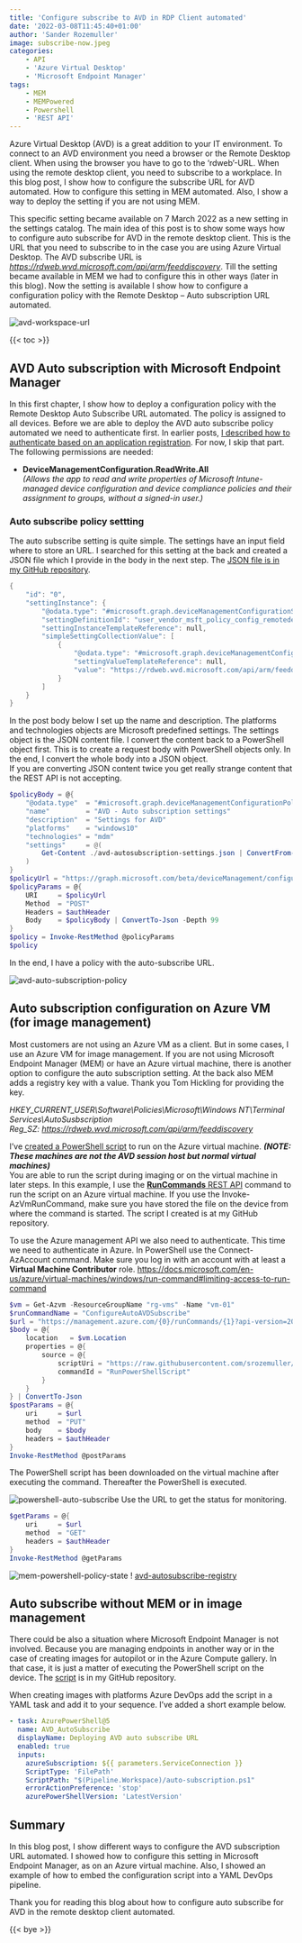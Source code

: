 ```yaml
---
title: 'Configure subscribe to AVD in RDP Client automated'
date: '2022-03-08T11:45:40+01:00'
author: 'Sander Rozemuller'
image: subscribe-now.jpeg
categories:
    - API
    - 'Azure Virtual Desktop'
    - 'Microsoft Endpoint Manager'
tags:
    - MEM
    - MEMPowered
    - Powershell
    - 'REST API'
---
```


Azure Virtual Desktop (AVD) is a great addition to your IT environment. To connect to an AVD environment you need a browser or the Remote Desktop client. When using the browser you have to go to the ‘rdweb’-URL. When using the remote desktop client, you need to subscribe to a workplace. In this blog post, I show how to configure the subscribe URL for AVD automated. How to configure this setting in MEM automated. Also, I show a way to deploy the setting if you are not using MEM.

This specific setting became available on 7 March 2022 as a new setting in the settings catalog. The main idea of this post is to show some ways how to configure auto subscribe for AVD in the remote desktop client. This is the URL that you need to subscribe to in the case you are using Azure Virtual Desktop. The AVD subscribe URL is *https://rdweb.wvd.microsoft.com/api/arm/feeddiscovery*. Till the setting became available in MEM we had to configure this in other ways (later in this blog). Now the setting is available I show how to configure a configuration policy with the Remote Desktop – Auto subscription URL automated.

![avd-workspace-url](avd-workspace-url.png)

{{< toc >}}

## AVD Auto subscription with Microsoft Endpoint Manager

In this first chapter, I show how to deploy a configuration policy with the Remote Desktop Auto Subscribe URL automated. The policy is assigned to all devices. Before we are able to deploy the AVD auto subscribe policy automated we need to authenticate first. In earlier posts, [I described how to authenticate based on an application registration](https://rozemuller.com/deploy-power-settings-automated-in-microsoft-endpoint-manager/#auth). For now, I skip that part. The following permissions are needed:

- **DeviceManagementConfiguration.ReadWrite.All**  
    *(Allows the app to read and write properties of Microsoft Intune-managed device configuration and device compliance policies and their assignment to groups, without a signed-in user.)*

### Auto subscribe policy settting

The auto subscribe setting is quite simple. The settings have an input field where to store an URL. I searched for this setting at the back and created a JSON file which I provide in the body in the next step. The [JSON file is in my GitHub repository](https://github.com/srozemuller/MicrosoftEndpointManager/blob/main/ConfigurationPolicies/power-management-settings.json).

```powershell
{
    "id": "0",
    "settingInstance": {
        "@odata.type": "#microsoft.graph.deviceManagementConfigurationSimpleSettingCollectionInstance",
        "settingDefinitionId": "user_vendor_msft_policy_config_remotedesktop_autosubscription",
        "settingInstanceTemplateReference": null,
        "simpleSettingCollectionValue": [
            {
                "@odata.type": "#microsoft.graph.deviceManagementConfigurationStringSettingValue",
                "settingValueTemplateReference": null,
                "value": "https://rdweb.wvd.microsoft.com/api/arm/feeddiscovery"
            }
        ]
    }
}
```

In the post body below I set up the name and description. The platforms and technologies objects are Microsoft predefined settings. The settings object is the JSON content file. I convert the content back to a PowerShell object first. This is to create a request body with PowerShell objects only. In the end, I convert the whole body into a JSON object.  
If you are converting JSON content twice you get really strange content that the REST API is not accepting.

```powershell
$policyBody = @{
    "@odata.type"  = "#microsoft.graph.deviceManagementConfigurationPolicy"
    "name"         = "AVD - Auto subscription settings"
    "description"  = "Settings for AVD"
    "platforms"    = "windows10"
    "technologies" = "mdm"
    "settings"     = @( 
        Get-Content ./avd-autosubscription-settings.json | ConvertFrom-Json
    )
}
$policyUrl = "https://graph.microsoft.com/beta/deviceManagement/configurationPolicies"
$policyParams = @{
    URI     = $policyUrl 
    Method  = "POST"
    Headers = $authHeader
    Body    = $policyBody | ConvertTo-Json -Depth 99
}
$policy = Invoke-RestMethod @policyParams
$policy
```

In the end, I have a policy with the auto-subscribe URL.

![avd-auto-subscription-policy](avd-auto-subscription-policy.png)

## Auto subscription configuration on Azure VM (for image management)

Most customers are not using an Azure VM as a client. But in some cases, I use an Azure VM for image management. If you are not using Microsoft Endpoint Manager (MEM) or have an Azure virtual machine, there is another option to configure the auto subscription setting. At the back also MEM adds a registry key with a value. Thank you Tom Hickling for providing the key.

*HKEY\_CURRENT\_USER\\Software\\Policies\\Microsoft\\Windows NT\\Terminal Services\\AutoSusbscription  
Reg\_SZ: <https://rdweb.wvd.microsoft.com/api/arm/feeddiscovery>*

I’ve [created a PowerShell script](https://github.com/srozemuller/AVD/blob/main/Auto%20subscription/auto-subscription.ps1) to run on the Azure virtual machine. ***(NOTE: These machines are not the AVD session host but normal virtual machines)***  
You are able to run the script during imaging or on the virtual machine in later steps. In this example, I use the [**RunCommands** REST API](https://docs.microsoft.com/en-us/rest/api/compute/virtual-machine-run-commands/create-or-update) command to run the script on an Azure virtual machine. If you use the Invoke-AzVmRunCommand, make sure you have stored the file on the device from where the command is started. The script I created is at my GitHub repository.

To use the Azure management API we also need to authenticate. This time we need to authenticate in Azure. In PowerShell use the Connect-AzAccount command. Make sure you log in with an account with at least a **Virtual Machine Contributor** role. <https://docs.microsoft.com/en-us/azure/virtual-machines/windows/run-command#limiting-access-to-run-command>

```powershell
$vm = Get-Azvm -ResourceGroupName "rg-vms" -Name "vm-01"
$runCommandName = "ConfigureAutoAVDSubscribe"
$url = "https://management.azure.com/{0}/runCommands/{1}?api-version=2021-04-01" -f $vm.Id, $runCommandName
$body = @{
    location   = $vm.Location
    properties = @{
        source = @{
            scriptUri = "https://raw.githubusercontent.com/srozemuller/AVD/main/Auto%20subscription/auto-subscription.ps1"
            commandId = "RunPowerShellScript"
        }
    }
} | ConvertTo-Json
$postParams = @{
    uri     = $url
    method  = "PUT"
    body    = $body
    headers = $authHeader
}
Invoke-RestMethod @postParams
```

The PowerShell script has been downloaded on the virtual machine after executing the command. Thereafter the PowerShell is executed.

![powershell-auto-subscribe](powershell-auto-subscribe.png)
Use the URL to get the status for monitoring.

```powershell
$getParams = @{
    uri     = $url
    method  = "GET"
    headers = $authHeader
}
Invoke-RestMethod @getParams
```

![mem-powershell-policy-state](mem-powershell-policy-state.png)
! [avd-autosubscribe-registry](avd-autosubscribe-registry.png)

## Auto subscribe without MEM or in image management

There could be also a situation where Microsoft Endpoint Manager is not involved. Because you are managing endpoints in another way or in the case of creating images for autopilot or in the Azure Compute gallery. In that case, it is just a matter of executing the PowerShell script on the device. The [script](https://github.com/srozemuller/AVD/blob/main/Auto%20subscription/auto-subscription.ps1) is in my GitHub repository.

When creating images with platforms Azure DevOps add the script in a YAML task and add it to your sequence. I’ve added a short example below.

```yaml
- task: AzurePowerShell@5
  name: AVD_AutoSubscribe
  displayName: Deploying AVD auto subscribe URL
  enabled: true
  inputs:
    azureSubscription: ${{ parameters.ServiceConnection }}
    ScriptType: 'FilePath'
    ScriptPath: "$(Pipeline.Workspace)/auto-subscription.ps1"
    errorActionPreference: 'stop'
    azurePowerShellVersion: 'LatestVersion'
```

## Summary

In this blog post, I show different ways to configure the AVD subscription URL automated. I showed how to configure this setting in Microsoft Endpoint Manager, as on an Azure virtual machine. Also, I showed an example of how to embed the configuration script into a YAML DevOps pipeline.

Thank you for reading this blog about how to configure auto subscribe for AVD in the remote desktop client automated. 

{{< bye >}}